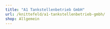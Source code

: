 ```yaml
---
title: "A1 Tankstellenbetrieb GmbH"
url: /knittefeld/a1-tankstellenbetrieb-gmbh/
shop: Allgemein
---
```

